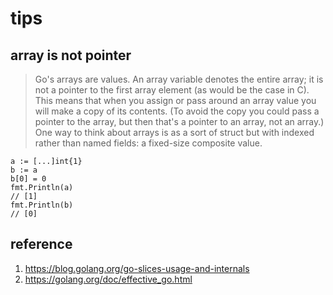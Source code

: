 # tips

## array is not pointer
> Go's arrays are values. An array variable denotes the entire array; it is not a pointer to the first array element (as would be the case in C). This means that when you assign or pass around an array value you will make a copy of its contents. (To avoid the copy you could pass a pointer to the array, but then that's a pointer to an array, not an array.) One way to think about arrays is as a sort of struct but with indexed rather than named fields: a fixed-size composite value.

```
a := [...]int{1}
b := a
b[0] = 0
fmt.Println(a)
// [1]
fmt.Println(b)
// [0]
```

## reference
1. https://blog.golang.org/go-slices-usage-and-internals
2. https://golang.org/doc/effective_go.html